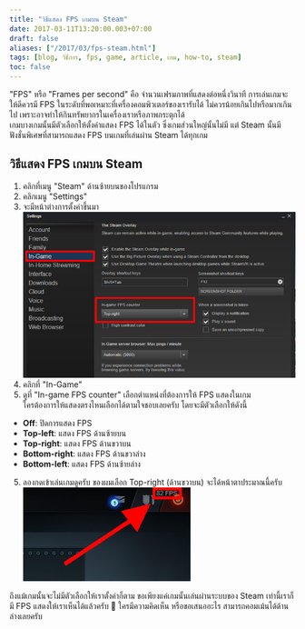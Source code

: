 ```yaml
---
title: "วิธีแสดง FPS เกมบน Steam"
date: 2017-03-11T13:20:00.003+07:00
draft: false
aliases: ["/2017/03/fps-steam.html"]
tags: [blog, วิธีการ, fps, game, article, เกม, how-to, steam]
toc: false
---
```


"FPS" หรือ "Frames per second" คือ จำนวนเฟรมภาพที่แสดงต่อหนึ่งวินาที การเล่นเกมจะให้ดีควรมี FPS ในระดับที่พอเหมาะที่เครื่องคอมพิวเตอร์ของเรารับได้ ไม่ควรน้อยเกินไปหรือมากเกินไป เพราะอาจทำให้กินทรัพยากรในเครื่องเราหรือภาพกระตุกได้  
เกมบางเกมนั้นมีตัวเลือกให้ตั้งค่าแสดง FPS ได้ในตัว ซึ่งเกมส่วนใหญ่นั้นไม่มี แต่ Steam นั้นมีฟังชั่นพิเศษที่สามารถแสดง FPS บนเกมที่เล่นผ่าน Steam ได้ทุกเกม

## วิธีแสดง FPS เกมบน Steam

1.  คลิกที่เมนู "Steam" ด้านซ้ายบนของโปรแกรม
2.  คลิกเมนู "Settings"
3.  จะมีหน้าต่างการตั้งค่าขึ้นมา
		![เปิดหน้าต่างตั้งค่า](images/02.jpg)
4.  คลิกที่ "In-Game"
5.  ดูที่ "In-game FPS counter" เลือกตำแหน่งที่ต้องการให้ FPS แสดงในเกม  
    ใครต้องการให้แสดงตรงไหนเลือกได้ตามใจชอบเลยครับ โดยจะมีตัวเลือกให้ดังนี้

- **Off**: ปิดการแสดง FPS
- **Top-left**: แสดง FPS ด้านซ้ายบน
- **Top-right**: แสดง FPS ด้านขวาบน
- **Bottom-right**: แสดง FPS ด้านขวาล่าง
- **Bottom-left**: แสดง FPS ด้านซ้ายล่าง

5.  ลองกดเข้าเล่นเกมดูครับ ของผมเลือก Top-right (ด้านขวาบน) จะได้หน้าตาประมาณนี้ครับ
		![เปิดหน้าต่างตั้งค่า](images/03.jpg)

ถึงแม้เกมนั้นจะไม่มีตัวเลือกให้เราตั้งค่าก็ตาม ขอเพียงแค่เกมนั้นเล่นผ่านระบบของ Steam เท่านี้เราก็มี FPS แสดงให้เราเห็นได้แล้วครับ 🙂 ใครมีความคิดเห็น หรือขอเสนออะไร สามารถคอมเม้นได้ด้านล่างเลยครับ
